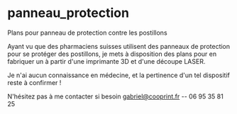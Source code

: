# panneau_protection

Plans pour panneau de protection contre les postillons

Ayant vu que des pharmaciens suisses utilisent des panneaux de protection pour se protéger des postillons, je mets à  disposition des plans pour en fabriquer un à partir d'une imprimante 3D et d'une découpe LASER.

Je n'ai aucun connaissance en médecine, et la pertinence d'un tel dispositif reste à confirmer !

N'hésitez pas à me contacter si besoin
gabriel@cooprint.fr -- 06 95 35 81 25
